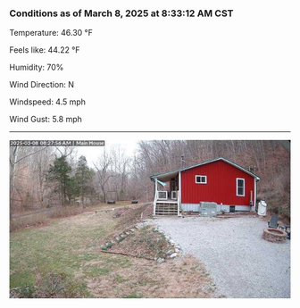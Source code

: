 ### Conditions as of March 8, 2025 at 8:33:12 AM CST 

Temperature: 46.30 &deg;F

Feels like: 44.22 &deg;F

Humidity: 70%

Wind Direction: N

Windspeed: 4.5 mph

Wind Gust: 5.8 mph

---

<img src="./images/latest.jpeg"/>

